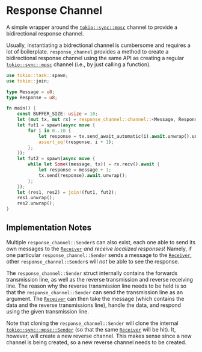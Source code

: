 # Response Channel
A simple wrapper around the [`tokio::sync::mpsc`](https://docs.rs/tokio/latest/tokio/sync/mpsc/index.html) channel to provide a bidirectional response channel.

Usually, instantiating a bidrectional channel is cumbersome and requires a lot of boilerplate.
`response_channel` provides a method to create a bidirectional response channel using the same API as creating a regular [`tokio::sync::mpsc`](https://docs.rs/tokio/latest/tokio/sync/mpsc/index.html) channel (i.e., by just calling a function).

```rust
use tokio::task::spawn;
use tokio::join;

type Message = u8;
type Response = u8;

fn main() {
    const BUFFER_SIZE: usize = 10;
    let (mut tx, mut rx) = response_channel::channel::<Message, Response>(BUFFER_SIZE, None);
    let fut1 = spawn(async move {
        for i in 0..10 {
            let response = tx.send_await_automatic(i).await.unwrap().unwrap();
            assert_eq!(response, i + 1);
        };
    });
    let fut2 = spawn(async move {
        while let Some((message, tx)) = rx.recv().await {
            let response = message + 1;
            tx.send(response).await.unwrap();
        };
    });
    let (res1, res2) = join!(fut1, fut2);
    res1.unwrap();
    res2.unwrap();
}
```

## Implementation Notes
Multiple `response_channel::Sender`s can also exist, each one able to send its own messages to the [`Receiver`](https://docs.rs/tokio/latest/tokio/sync/mpsc/struct.Receiver.html) *and receive localized responses*!
Namely, if one particular `response_channel::Sender` sends a message to the [`Receiver`](https://docs.rs/tokio/latest/tokio/sync/mpsc/struct.Receiver.html), other `response_channel::Sender`s will *not* be able to see the response.

The `response_channel::Sender` struct internally contains the forwards transmission line, as well as the reverse transmission and reverse receiving line.
The reason why the reverse transmission line needs to be held is so that the `response_channel::Sender` can send the transmission line as an argument.
The [`Receiver`](https://docs.rs/tokio/latest/tokio/sync/mpsc/struct.Receiver.html) can then take the message (which contains the data and the reverse transmissions line), handle the data, and respond using the given transmission line.

Note that cloning the `response_channel::Sender` will clone the internal [`tokio::sync::mpsc::Sender`](https://docs.rs/tokio/latest/tokio/sync/mpsc/struct.Sender.html) (so that the same [`Receiver`](https://docs.rs/tokio/latest/tokio/sync/mpsc/struct.Receiver.html) will be hit).
It, however, will create a new reverse channel.
This makes sense since a new channel is being created, so a new reverse channel needs to be created.
